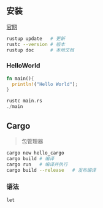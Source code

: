 <!-- 
title: 01-Rust入门
sort: 
--> 

## 安装

[官网](https://www.rust-lang.org/tools/install)

```bash
rustup update	# 更新
rustc --version	# 版本 
rustup doc		# 本地文档
```

### HelloWorld

```rust
fn main(){
  println!("Hello World");
}

rustc main.rs
./main
```

## Cargo

> 包管理器

```bash
cargo new hello_cargo
cargo build	# 编译
cargo run	# 编译并执行
cargo build --release	# 发布编译
```

### 语法

```
let 
```

